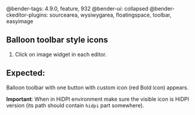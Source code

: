 @bender-tags: 4.9.0, feature, 932
@bender-ui: collapsed
@bender-ckeditor-plugins: sourcearea, wysiwygarea, floatingspace, toolbar, easyimage

## Balloon toolbar style icons

1. Click on image widget in each editor.

## Expected:

Balloon toolbar with one button with custom icon (red Bold icon) appears.

**Important**: When in HiDPI environment make sure the visible icon is HiDPI version (its path should contain `hidpi` part somewhere).
